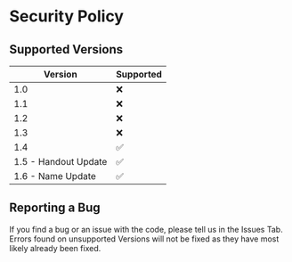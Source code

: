 # Security Policy

## Supported Versions

| Version | Supported          |
| ------- | ------------------ |
| 1.0   | :x: |
| 1.1   | :x: |
| 1.2   | :x: |
| 1.3   | :x: |
| 1.4   | :white_check_mark: |
| 1.5 - Handout Update | :white_check_mark: |
| 1.6 - Name Update   | :white_check_mark: |


## Reporting a Bug

If you find a bug or an issue with the code, please tell us in the Issues Tab. Errors found on unsupported Versions will not be fixed as they have most likely already been fixed.
